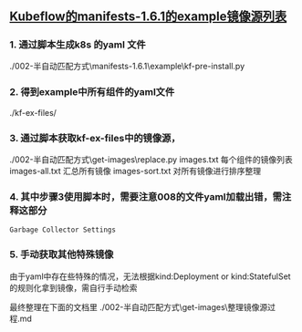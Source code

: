 
#
## [Kubeflow的manifests-1.6.1的example镜像源列表](https://github.com/kubeflow/manifests/)

### 1. 通过脚本生成k8s 的yaml 文件
./002-半自动匹配方式\manifests-1.6.1\example\kf-pre-install.py

### 2. 得到example中所有组件的yaml文件
./kf-ex-files/

### 3. 通过脚本获取kf-ex-files中的镜像源，
./002-半自动匹配方式\get-images\replace.py
images.txt     每个组件的镜像列表
images-all.txt  汇总所有镜像
images-sort.txt  对所有镜像进行排序整理

### 4. 其中步骤3使用脚本时，需要注意008的文件yaml加载出错，需注释这部分
```text
Garbage Collector Settings
``` 

### 5. 手动获取其他特殊镜像
由于yaml中存在些特殊的情况，无法根据kind:Deployment or kind:StatefulSet的规则化拿到镜像，需自行手动检索

最终整理在下面的文档里
./002-半自动匹配方式\get-images\整理镜像源过程.md





















